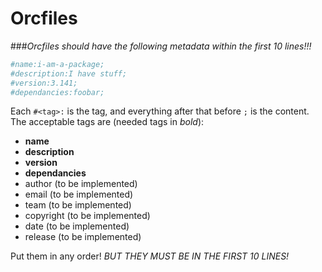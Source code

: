 # Orcfiles

###*Orcfiles should have the following metadata within the first 10 lines!!!*
````bash
#name:i-am-a-package;
#description:I have stuff;
#version:3.141;
#dependancies:foobar;
````

Each `#<tag>:` is the tag, and everything after that before `;` is the content.
The acceptable tags are (needed tags in _bold_):

* **name**
* **description**
* **version**
* **dependancies**
* author (to be implemented)
* email (to be implemented)
* team (to be implemented)
* copyright (to be implemented)
* date (to be implemented)
* release (to be implemented)

Put them in any order!
*BUT THEY MUST BE IN THE FIRST 10 LINES!*

